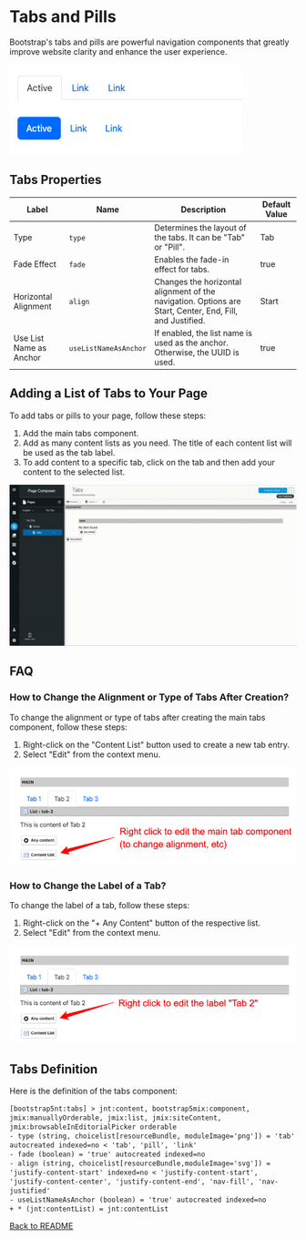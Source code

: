 # Tabs and Pills

Bootstrap's tabs and pills are powerful navigation components that greatly improve website clarity and enhance the user experience.

![Tabs](../images/tabs.png "Tabs")

## Tabs Properties

| Label | Name | Description | Default Value |
| --- | --- | --- | --- |
| Type | `type` | Determines the layout of the tabs. It can be "Tab" or "Pill". | Tab |
| Fade Effect | `fade` | Enables the fade-in effect for tabs. | true |
| Horizontal Alignment | `align` | Changes the horizontal alignment of the navigation. Options are Start, Center, End, Fill, and Justified. | Start |
| Use List Name as Anchor | `useListNameAsAnchor` | If enabled, the list name is used as the anchor. Otherwise, the UUID is used. | true |

## Adding a List of Tabs to Your Page

To add tabs or pills to your page, follow these steps:

1. Add the main tabs component.
2. Add as many content lists as you need. The title of each content list will be used as the tab label.
3. To add content to a specific tab, click on the tab and then add your content to the selected list.

![Edit Tabs](../images/tabs-add.gif "Edit Tabs")

## FAQ

### How to Change the Alignment or Type of Tabs After Creation?

To change the alignment or type of tabs after creating the main tabs component, follow these steps:

1. Right-click on the "Content List" button used to create a new tab entry.
2. Select "Edit" from the context menu.

![Edit Tabs](../images/edit-tabs.png "Edit Tabs")

### How to Change the Label of a Tab?

To change the label of a tab, follow these steps:

1. Right-click on the "+ Any Content" button of the respective list.
2. Select "Edit" from the context menu.

![Edit Tab](../images/edit-tab.png "Edit Tab")

## Tabs Definition

Here is the definition of the tabs component:

```cnd
[bootstrap5nt:tabs] > jnt:content, bootstrap5mix:component, jmix:manuallyOrderable, jmix:list, jmix:siteContent, jmix:browsableInEditorialPicker orderable
- type (string, choicelist[resourceBundle, moduleImage='png']) = 'tab' autocreated indexed=no < 'tab', 'pill', 'link'
- fade (boolean) = 'true' autocreated indexed=no
- align (string, choicelist[resourceBundle,moduleImage='svg']) = 'justify-content-start' indexed=no < 'justify-content-start', 'justify-content-center', 'justify-content-end', 'nav-fill', 'nav-justified'
- useListNameAsAnchor (boolean) = 'true' autocreated indexed=no
+ * (jnt:contentList) = jnt:contentList
```

[Back to README](../README.md)
